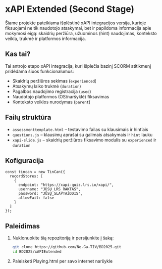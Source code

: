 # xAPI Extended (Second Stage)

Šiame projekte pateikiama išplėstinė xAPI integracijos versija, kurioje fiksuojami ne tik naudotojo atsakymai, bet ir papildoma informacija apie mokymosi eigą: skaidrių peržiūra, užuominos (hint) naudojimas, konteksto veikla, trukmė ir platformos informacija.

## Kas tai?

Tai antrojo etapo xAPI integracija, kuri išplečia bazinį SCORM atitikmenį pridėdama šiuos funkcionalumus:

- Skaidrių peržiūros sekimas (`experienced`)
- Atsakymų laiko trukmė (`duration`)
- Pagalbos naudojimo registracija (`used`)
- Naudotojo platformos (OS/naršyklė) fiksavimas
- Konteksto veiklos nurodymas (`parent`)

## Failų struktūra

- `assessmenttemplate.html` – testavimo failas su klausimais ir hint’ais
- `questions.js` – klausimų aprašai su galimais atsakymais ir `hint` lauku
- `xapi-slide.js` – skaidrių peržiūros fiksavimo modulis su `experienced` ir `duration`

## Kofiguracija

  ```JS
  const tincan = new TinCan({
    recordStores: [
      {
        endpoint: "https://xapi-quiz.lrs.io/xapi/",
        username: "JŪSŲ_LRS_RAKTAS",
        password: "JŪSŲ_SLAPTAŽODIS",
        allowFail: false
      }
    ]  
  });
  ```

## Paleidimas

1. Nuklonuokite šią repozitoriją ir persijunkite į šaką:

   ```bash
   git clone https://github.com/Ne-Ga-TIV/BD2025.git
   cd BD2025/xAPIExtended

2. Paleisketi Playing.html per savo internet naršykle
